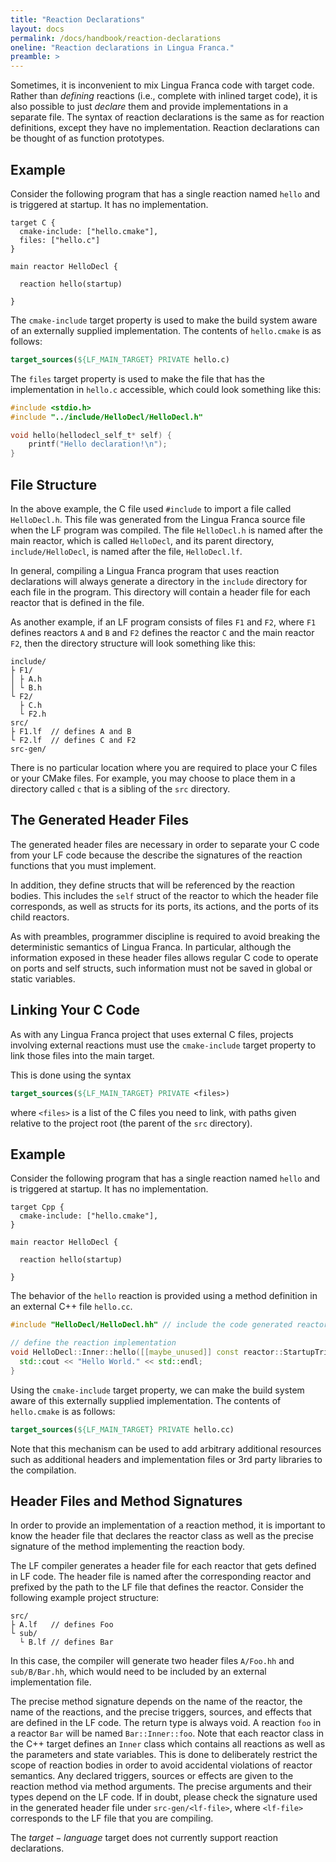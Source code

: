 ```yaml
---
title: "Reaction Declarations"
layout: docs
permalink: /docs/handbook/reaction-declarations
oneline: "Reaction declarations in Lingua Franca."
preamble: >
---
```


Sometimes, it is inconvenient to mix Lingua Franca code with target code. Rather than _defining_ reactions (i.e., complete with inlined target code), it is also possible to just _declare_ them and provide implementations in a separate file. The syntax of reaction declarations is the same as for reaction definitions, except they have no implementation. Reaction declarations can be thought of as function prototypes.

<div class="lf-c">

## Example

Consider the following program that has a single reaction named `hello` and is triggered at startup.
It has no implementation.

```lf-c
target C {
  cmake-include: ["hello.cmake"],
  files: ["hello.c"]
}

main reactor HelloDecl {

  reaction hello(startup)

}
```

The `cmake-include` target property is used to make the build system aware of an externally supplied implementation. The contents of `hello.cmake` is as follows:

```cmake
target_sources(${LF_MAIN_TARGET} PRIVATE hello.c)
```

The `files` target property is used to make the file that has the implementation in `hello.c` accessible,
which could look something like this:

```c
#include <stdio.h>
#include "../include/HelloDecl/HelloDecl.h"

void hello(hellodecl_self_t* self) {
    printf("Hello declaration!\n");
}
```

## File Structure

In the above example, the C file used `#include` to import a file called `HelloDecl.h`. This file
was generated from the Lingua Franca source file when the LF program was compiled. The file
`HelloDecl.h` is named after the main reactor, which is called `HelloDecl`, and its parent
directory, `include/HelloDecl`, is named after the file, `HelloDecl.lf`.

In general, compiling a Lingua Franca program that uses reaction declarations will always generate a
directory in the `include` directory for each file in the program. This directory will contain a
header file for each reactor that is defined in the file.

As another example, if an LF program consists of files `F1` and `F2`, where `F1` defines reactors
`A` and `B` and `F2` defines the reactor `C` and the main reactor `F2`, then the directory structure
will look something like this:

```
include/
├ F1/
│ ├ A.h
│ └ B.h
└ F2/
  ├ C.h
  └ F2.h
src/
├ F1.lf  // defines A and B
└ F2.lf  // defines C and F2
src-gen/
```

There is no particular location where you are required to place your C files or your CMake files.
For example, you may choose to place them in a directory called `c` that is a sibling of the `src`
directory.

## The Generated Header Files

The generated header files are necessary in order to separate your C code from your LF code because
the describe the signatures of the reaction functions that you must implement.

In addition, they define structs that will be referenced by the reaction bodies. This includes the
`self` struct of the reactor to which the header file corresponds, as well as structs for its ports,
its actions, and the ports of its child reactors.

As with preambles, programmer discipline is required to avoid breaking the deterministic semantics
of Lingua Franca. In particular, although the information exposed in these header files allows
regular C code to operate on ports and self structs, such information must not be saved in global or
static variables.

## Linking Your C Code

As with any Lingua Franca project that uses external C files, projects involving external reactions
must use the `cmake-include` target property to link those files into the main target.

This is done using the syntax

```cmake
target_sources(${LF_MAIN_TARGET} PRIVATE <files>)
```

where `<files>` is a list of the C files you need to link, with paths given relative to the project
root (the parent of the `src` directory).

</div>

<div class="lf-cpp">

## Example

Consider the following program that has a single reaction named `hello` and is triggered at startup.
It has no implementation.

```lf-cpp
target Cpp {
  cmake-include: ["hello.cmake"],
}

main reactor HelloDecl {

  reaction hello(startup)

}
```

The behavior of the `hello` reaction is provided using a method definition in an external C++ file `hello.cc`.

```cpp
#include "HelloDecl/HelloDecl.hh" // include the code generated reactor class

// define the reaction implementation
void HelloDecl::Inner::hello([[maybe_unused]] const reactor::StartupTrigger& startup) {
  std::cout << "Hello World." << std::endl;
}
```

Using the `cmake-include` target property, we can make the build system aware of this externally supplied implementation. The contents of `hello.cmake` is as follows:

```cmake
target_sources(${LF_MAIN_TARGET} PRIVATE hello.cc)
```
Note that this mechanism can be used to add arbitrary additional resources such as additional headers and implementation files or 3rd party libraries to the compilation.

## Header Files and Method Signatures

In order to provide an implementation of a reaction method, it is important to know the header file that declares the reactor class as well as the precise signature of the method implementing the reaction body.

The LF compiler generates a header file for each reactor that gets defined in LF code. The header file is named after the corresponding reactor and prefixed by the path to the LF file that defines the reactor. Consider the following example project structure:
```
src/
├ A.lf   // defines Foo
└ sub/
  └ B.lf // defines Bar
```
In this case, the compiler will generate two header files `A/Foo.hh` and `sub/B/Bar.hh`, which would need to be included by an external implementation file.

The precise method signature depends on the name of the reactor, the name of the reactions, and the precise triggers, sources, and effects that are defined in the LF code.
The return type is always void. A reaction `foo` in a reactor `Bar` will be named `Bar::Inner::foo`. Note that each reactor class in the C++ target defines an `Inner` class which contains all reactions as well as the parameters and state variables. This is done to deliberately restrict the scope of reaction bodies in order to avoid accidental violations of reactor semantics.
Any declared triggers, sources or effects are given to the reaction method via method arguments. The precise arguments and their types depend on the LF code. If in doubt, please check the signature used in the generated header file under `src-gen/<lf-file>`, where `<lf-file>` corresponds to the LF file that you are compiling.
</div>

<div class="lf-py lf-ts lf-rs">

The $target-language$ target does not currently support reaction declarations.

</div>
